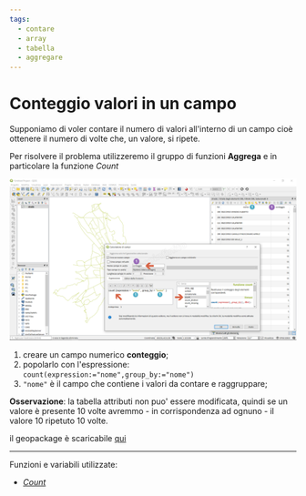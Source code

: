 ```yaml
---
tags:
  - contare
  - array
  - tabella
  - aggregare
---
```


# Conteggio valori in un campo

Supponiamo di voler contare il numero di valori all'interno di un campo cioè ottenere il numero di volte che, un valore, si ripete.

Per risolvere il problema utilizzeremo il gruppo di funzioni **Aggrega** e in particolare la funzione _Count_

[![](../img/esempi/conteggio/conteggio1.png)](../img/esempi/conteggio/conteggio1.png)

1. creare un campo numerico **conteggio**;
2. popolarlo con l'espressione: `count(expression:="nome",group_by:="nome")`
3. `"nome"` è il campo che contiene i valori da contare e raggruppare;

**Osservazione**: la tabella attributi non puo' essere modificata, quindi se un valore è presente 10 volte avremmo - in corrispondenza ad ognuno - il valore 10 ripetuto 10 volte.

il geopackage è scaricabile [qui](../prova_tu/dati_esempi.zip)

---

Funzioni e variabili utilizzate:

* [_Count_](../gr_funzioni/aggreaga/aggrega_unico.md#_Count_)
